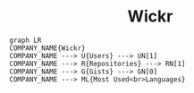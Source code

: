<h1 align="center">Wickr</h1>

```mermaid
graph LR
COMPANY_NAME{Wickr}
COMPANY_NAME ---> U{Users} ---> UN[1]
COMPANY_NAME ---> R{Repositories} ---> RN[1]
COMPANY_NAME ---> G{Gists} ---> GN[0]
COMPANY_NAME ---> ML{Most Used<br>Languages}
```
